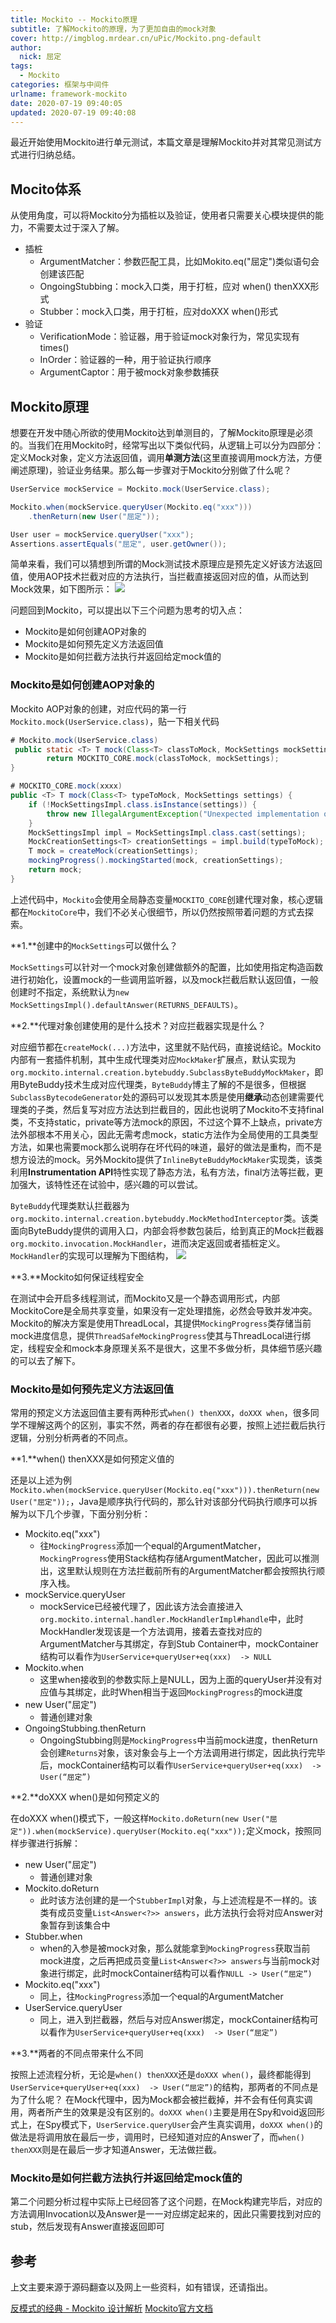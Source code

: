 ```yaml
---
title: Mockito -- Mockito原理
subtitle: 了解Mockito的原理，为了更加自由的mock对象
cover: http://imgblog.mrdear.cn/uPic/Mockito.png-default
author: 
  nick: 屈定
tags:
  - Mockito
categories: 框架与中间件
urlname: framework-mockito
date: 2020-07-19 09:40:05
updated: 2020-07-19 09:40:08
---
```


最近开始使用Mockito进行单元测试，本篇文章是理解Mockito并对其常见测试方式进行归纳总结。

## Mocito体系
从使用角度，可以将Mockito分为插桩以及验证，使用者只需要关心模块提供的能力，不需要太过于深入了解。
- 插桩
    - ArgumentMatcher：参数匹配工具，比如Mokito.eq("屈定")类似语句会创建该匹配
    - OngoingStubbing：mock入口类，用于打桩，应对 when() thenXXX形式
    - Stubber：mock入口类，用于打桩，应对doXXX when()形式
- 验证
    - VerificationMode：验证器，用于验证mock对象行为，常见实现有times()
    - InOrder：验证器的一种，用于验证执行顺序
    - ArgumentCaptor：用于被mock对象参数捕获


## Mockito原理
想要在开发中随心所欲的使用Mockito达到单测目的，了解Mockito原理是必须的。当我们在用Mockito时，经常写出以下类似代码，从逻辑上可以分为四部分：定义Mock对象，定义方法返回值，调用**单测方法**(这里直接调用mock方法，方便阐述原理)，验证业务结果。那么每一步骤对于Mockito分别做了什么呢？
```java
UserService mockService = Mockito.mock(UserService.class);

Mockito.when(mockService.queryUser(Mockito.eq("xxx")))
    .thenReturn(new User("屈定"));

User user = mockService.queryUser("xxx");
Assertions.assertEquals("屈定", user.getOwner());
```
简单来看，我们可以猜想到所谓的Mock测试技术原理应是预先定义好该方法返回值，使用AOP技术拦截对应的方法执行，当拦截直接返回对应的值，从而达到Mock效果，如下图所示：
![](http://imgblog.mrdear.cn/uPic/mockito_simple_struct.png-default "")

问题回到Mockito，可以提出以下三个问题为思考的切入点：
- Mockito是如何创建AOP对象的
- Mockito是如何预先定义方法返回值
- Mockito是如何拦截方法执行并返回给定mock值的

### Mockito是如何创建AOP对象的
Mockito AOP对象的创建，对应代码的第一行`Mockito.mock(UserService.class)`，贴一下相关代码
```java
# Mockito.mock(UserService.class)
 public static <T> T mock(Class<T> classToMock, MockSettings mockSettings) {
        return MOCKITO_CORE.mock(classToMock, mockSettings);
}

# MOCKITO_CORE.mock(xxxx)
public <T> T mock(Class<T> typeToMock, MockSettings settings) {
    if (!MockSettingsImpl.class.isInstance(settings)) {
        throw new IllegalArgumentException("Unexpected implementation of '" + settings.getClass().getCanonicalName() + "'\n" + "At the moment, you cannot provide your own implementations of that class.");
    }
    MockSettingsImpl impl = MockSettingsImpl.class.cast(settings);
    MockCreationSettings<T> creationSettings = impl.build(typeToMock);
    T mock = createMock(creationSettings);
    mockingProgress().mockingStarted(mock, creationSettings);
    return mock;
}
```
上述代码中，`Mockito`会使用全局静态变量`MOCKITO_CORE`创建代理对象，核心逻辑都在`MockitoCore`中，我们不必关心很细节，所以仍然按照带着问题的方式去探索。

**1.**创建中的`MockSettings`可以做什么？

`MockSettings`可以针对一个mock对象创建做额外的配置，比如使用指定构造函数进行初始化，设置mock的一些调用监听器，以及mock拦截后默认返回值，一般创建时不指定，系统默认为`new MockSettingsImpl().defaultAnswer(RETURNS_DEFAULTS)`。

**2.**代理对象创建使用的是什么技术？对应拦截器实现是什么？

对应细节都在`createMock(...)`方法中，这里就不贴代码，直接说结论。Mockito内部有一套插件机制，其中生成代理类对应`MockMaker`扩展点，默认实现为`org.mockito.internal.creation.bytebuddy.SubclassByteBuddyMockMaker`，即用ByteBuddy技术生成对应代理类，`ByteBuddy`博主了解的不是很多，但根据`SubclassBytecodeGenerator`处的源码可以发现其本质是使用**继承**动态创建需要代理类的子类，然后复写对应方法达到拦截目的，因此也说明了Mockito不支持final类，不支持static，private等方法mock的原因，不过这个算不上缺点，private方法外部根本不用关心，因此无需考虑mock，static方法作为全局使用的工具类型方法，如果也需要mock那么说明存在坏代码的味道，最好的做法是重构，而不是想方设法的mock。另外Mockito提供了`InlineByteBuddyMockMaker`实现类，该类利用**Instrumentation API**特性实现了静态方法，私有方法，final方法等拦截，更加强大，该特性还在试验中，感兴趣的可以尝试。

`ByteBuddy`代理类默认拦截器为`org.mockito.internal.creation.bytebuddy.MockMethodInterceptor`类。该类面向ByteBuddy提供的调用入口，内部会将参数包装后，给到真正的Mock拦截器`org.mockito.invocation.MockHandler`，进而决定返回或者插桩定义。`MockHandler`的实现可以理解为下图结构，
![](http://imgblog.mrdear.cn/uPic/mockito_method_handler.png-default "")

**3.**Mockito如何保证线程安全

在测试中会开启多线程测试，而Mockito又是一个静态调用形式，内部MockitoCore是全局共享变量，如果没有一定处理措施，必然会导致并发冲突。Mockito的解决方案是使用ThreadLocal，其提供`MockingProgress`类存储当前mock进度信息，提供`ThreadSafeMockingProgress`使其与ThreadLocal进行绑定，线程安全和mock本身原理关系不是很大，这里不多做分析，具体细节感兴趣的可以去了解下。

### Mockito是如何预先定义方法返回值
常用的预定义方法返回值主要有两种形式`when() thenXXX`，`doXXX when`，很多同学不理解这两个的区别，事实不然，两者的存在都很有必要，按照上述拦截后执行逻辑，分别分析两者的不同点。

**1.**when() thenXXX是如何预定义值的

还是以上述为例`Mockito.when(mockService.queryUser(Mockito.eq("xxx"))).thenReturn(new User("屈定"));`，Java是顺序执行代码的，那么针对该部分代码执行顺序可以拆解为以下几个步骤，下面分别分析：

- Mockito.eq("xxx")
    - 往`MockingProgress`添加一个equal的ArgumentMatcher，`MockingProgress`使用Stack结构存储ArgumentMatcher，因此可以推测出，这里默认规则在方法拦截前所有的ArgumentMatcher都会按照执行顺序入栈。
- mockService.queryUser
    - mockService已经被代理了，因此该方法会直接进入`org.mockito.internal.handler.MockHandlerImpl#handle`中，此时MockHandler发现该是一个方法调用，接着去查找对应的ArgumentMatcher与其绑定，存到Stub Container中，mockContainer结构可以看作为`UserService+queryUser+eq(xxx)  -> NULL`
- Mockito.when
    - 这里when接收到的参数实际上是NULL，因为上面的queryUser并没有对应值与其绑定，此时When相当于返回`MockingProgress`的mock进度
- new User("屈定")
    - 普通创建对象
- OngoingStubbing.thenReturn
    - OngoingStubbing则是`MockingProgress`中当前mock进度，thenReturn会创建`Returns`对象，该对象会与上一个方法调用进行绑定，因此执行完毕后，mockContainer结构可以看作`UserService+queryUser+eq(xxx)  -> User(“屈定”)`

**2.**doXXX when()是如何预定义的

在doXXX when()模式下，一般这样`Mockito.doReturn(new User("屈定")).when(mockService).queryUser(Mockito.eq("xxx"));`定义mock，按照同样步骤进行拆解：

- new User("屈定")
    - 普通创建对象
- Mockito.doReturn
    - 此时该方法创建的是一个`StubberImpl`对象，与上述流程是不一样的。该类有成员变量`List<Answer<?>> answers`，此方法执行会将对应Answer对象暂存到该集合中
- Stubber.when
    - when的入参是被mock对象，那么就能拿到`MockingProgress`获取当前mock进度，之后再把成员变量`List<Answer<?>> answers`与当前mock对象进行绑定，此时mockContainer结构可以看作`NULL -> User(“屈定”)`
- Mockito.eq("xxx")
    - 同上，往`MockingProgress`添加一个equal的ArgumentMatcher
- UserService.queryUser
    - 同上，进入到拦截器，然后与对应Answer绑定，mockContainer结构可以看作为`UserService+queryUser+eq(xxx)  -> User(“屈定”)`

**3.**两者的不同点带来什么不同

按照上述流程分析，无论是`when() thenXXX`还是`doXXX when()`，最终都能得到`UserService+queryUser+eq(xxx)  -> User(“屈定”)`的结构，那两者的不同点是为了什么呢？
在Mock代理中，因为Mock都会被拦截掉，并不会有任何真实调用，两者所产生的效果是没有区别的。`doXXX when()`主要是用在Spy和void返回形式上，在Spy模式下，`UserService.queryUser`会产生真实调用，`doXXX when()`的做法是将调用放在最后一步，调用时，已经知道对应的Answer了，而`when() thenXXX`则是在最后一步才知道Answer，无法做拦截。

### Mockito是如何拦截方法执行并返回给定mock值的
第二个问题分析过程中实际上已经回答了这个问题，在Mock构建完毕后，对应的方法调用Invocation以及Answer是一一对应绑定起来的，因此只需要找到对应的stub，然后发现有Answer直接返回即可

## 参考
上文主要来源于源码翻查以及网上一些资料，如有错误，还请指出。

[反模式的经典 - Mockito 设计解析](https://www.infoq.cn/article/mockito-design)
[Mockito官方文档](https://www.javadoc.io/doc/org.mockito/mockito-core/latest/org/mockito/Mockito.html)
